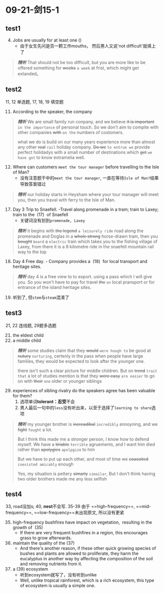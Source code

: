 # 09-21-剑15-1

## test1 

4. Jobs are usually for at least one ()
	- 由于女生先问是否一颗工作mouths， 然后男人又说'not difficult'就填上了
> ***精听***
> That should not be too difficult, but you are more like to be offered something  for ~~weeks~~ `a week` at frist, which might get extanded。

## test2

11, 12 单选题, 17, 18, 19 填空题

11. According to the speaker, the company
> ***精听***
> We are small family run conpany, and we believe ~~it is important~~ `in the importance` of personal touch.
> So we don't aim to compite with other companies ~~with~~ `on the` numbers of costomers.
> 
> what we do is build on our many years experience more than almost any other ~~real~~  `rail` holiday company. ~~Do we~~ `to entrue we` provide perfect holidadys with a small number of destinations which ~~get~~  `we have got` to know extramelia well. 

12. Where can customers `meet the tour manager` before travelling to the Isle of Man?
	- 没有注意题干中的`meet the tour manager`, 一直在等待`Isle of Man?`结果导致答案错过
> ***精听***
> our holiday starts in Heysham where your tour manager will meet you, then you traval with ferry to the Isle of Man.

17. Day 3 Trip to Snaefell. -Travel along promenade in a tram; train to Laxey; train to the  (17)  of Snaefell
	- 关键词没有划到`promenade, Laxey`
> ***精听***
> 	it begins with ~~the legend~~ `a leisurely ride` road along the promenade and Doglas in a ~~whole strong~~ horse-drawn tram, then you ~~bought~~ `board` a `electric` train which takes you to the fishing village of Laxey, from  there it is a 8 kilometre ride in the snaefell mountain rail way to the top

18. Day 4 Free day. - Company provides a  (18)  for local transport and heritage sites.
> ***精听***
> day 4 is a free view to to export. using a pass which I will give you. So you won't have to pay for travel ~~the~~ `on` local pransport or for entrance of the island heritage sites.

19. 听到了, 但`stem`与`steam`混淆了

## test3

21, 22 连线题, 29题多选题

21. the eldest child 
22. a middle child
> ***精听***
> some studies claim that they ~~would~~ `were hough to` be good at ~~nutury~~ `nurturing`, certenly in the pass when people have large families, they would be expected to look after the younger one.
> 
> there isn't such a clear picture for middle children. But on ~~trend~~ `trait that` a lot of studies mention is that they ~~were easy~~ `are easier` to go on with ~~their~~  `one` older or younger siblings 

29. experiences of sibling rivalry do the speakers agree has been valuable for them?
	1. 选项单词**tolerant：忍受**不会
	2. 男人最后一句中的`less`没有听出来，以至于选择了`learning to share`选项
> ***精听***
> my younger brother is ~~increadibal~~ `incredibly` annoyning, and we ~~fight~~ `fought` a lot. 
> 
> But I think this made me a stronger person, I know how to defend myself. We have a ~~tiriable~~ `terrible` agruements, and I want him died rather than ~~apolygies~~ `apolpgize` to him
> 
> But we have to put up each other, and most of time we ~~coassited~~ `coexisted amicably` enough
>
> Yes, my situation is pettery ~~simarly~~ `simailar`, But I don't think having two older brothers made me any less selfish

## test4

33, road没加s; 40, **nest**不会写. 35-39 由于 ==high-frequency==, ==mid-frequency==, ==low-frequency==未出现原文, 所以没有更紧

35. high-frequency bushfires have impact on vegetation,  resulting in the growth of  (35)
	- If there are very frequent bushfires in a region, this encourages grass to grow afterwards.
37. maintain the quality of the (37)
    - And there's another reason, if these other quick growing species of bushes and plants are allowed to proliferate, they harm the eucalyptus in another way by affecting the composition of the soil and removing nutrients from it.
39. a (39) ecosystem
    - 听到ecosystem就写了，没有听到unlike
	- Well, unlike tropical rainforest, which is a rich ecosystem, this type of ecosystem is usually a simple one.


